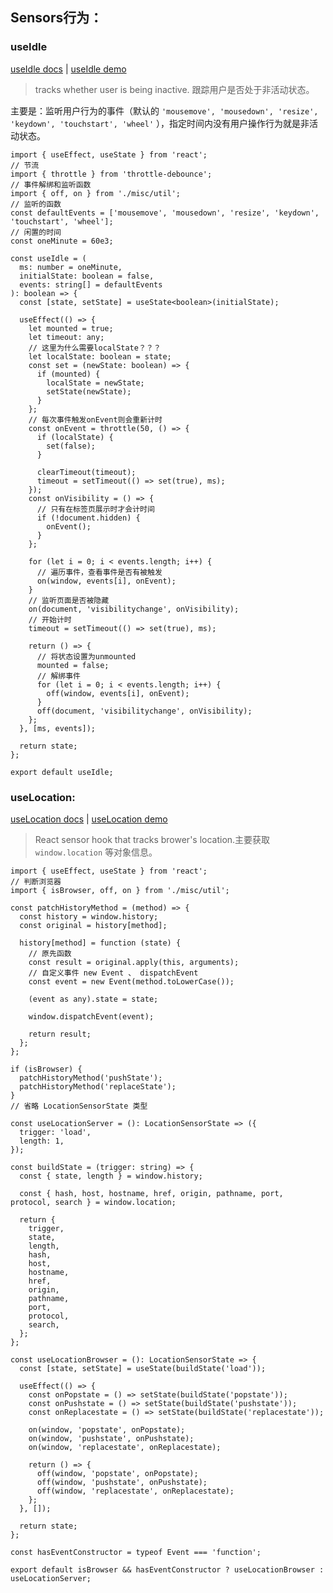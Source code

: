 ## Sensors行为：

### useIdle

[useIdle docs](https://link.juejin.cn/?target=https%3A%2F%2Fstreamich.github.io%2Freact-use%2F%3Fpath%3D%2Fstory%2Fsensors-useidle--docs "https://streamich.github.io/react-use/?path=/story/sensors-useidle--docs") | [useIdle demo](https://link.juejin.cn/?target=https%3A%2F%2Fstreamich.github.io%2Freact-use%2F%3Fpath%3D%2Fstory%2Fsensors-useidle--demo "https://streamich.github.io/react-use/?path=/story/sensors-useidle--demo")

> tracks whether user is being inactive. 跟踪用户是否处于非活动状态。

主要是：监听用户行为的事件（默认的 `'mousemove', 'mousedown', 'resize', 'keydown', 'touchstart', 'wheel'` ），指定时间内没有用户操作行为就是非活动状态。

```tsx
import { useEffect, useState } from 'react';
// 节流
import { throttle } from 'throttle-debounce';
// 事件解绑和监听函数
import { off, on } from './misc/util';
// 监听的函数
const defaultEvents = ['mousemove', 'mousedown', 'resize', 'keydown', 'touchstart', 'wheel'];
// 闲置的时间
const oneMinute = 60e3;

const useIdle = (
  ms: number = oneMinute,
  initialState: boolean = false,
  events: string[] = defaultEvents
): boolean => {
  const [state, setState] = useState<boolean>(initialState);

  useEffect(() => {
    let mounted = true;
    let timeout: any;
    // 这里为什么需要localState？？？
    let localState: boolean = state;
    const set = (newState: boolean) => {
      if (mounted) {
        localState = newState;
        setState(newState);
      }
    };
    // 每次事件触发onEvent则会重新计时
    const onEvent = throttle(50, () => {
      if (localState) {
        set(false);
      }

      clearTimeout(timeout);
      timeout = setTimeout(() => set(true), ms);
    });
    const onVisibility = () => {
      // 只有在标签页展示时才会计时间
      if (!document.hidden) {
        onEvent();
      }
    };

    for (let i = 0; i < events.length; i++) {
      // 遍历事件，查看事件是否有被触发
      on(window, events[i], onEvent);
    }
    // 监听页面是否被隐藏
    on(document, 'visibilitychange', onVisibility);
    // 开始计时
    timeout = setTimeout(() => set(true), ms);

    return () => {
      // 将状态设置为unmounted
      mounted = false;
      // 解绑事件
      for (let i = 0; i < events.length; i++) {
        off(window, events[i], onEvent);
      }
      off(document, 'visibilitychange', onVisibility);
    };
  }, [ms, events]);

  return state;
};

export default useIdle;
```

### **useLocation:**

[useLocation docs](https://link.juejin.cn/?target=https%3A%2F%2Fstreamich.github.io%2Freact-use%2F%3Fpath%3D%2Fstory%2Fsensors-uselocation--docs "https://streamich.github.io/react-use/?path=/story/sensors-uselocation--docs") | [useLocation demo](https://link.juejin.cn/?target=https%3A%2F%2Fstreamich.github.io%2Freact-use%2F%3Fpath%3D%2Fstory%2Fsensors-uselocation--demo "https://streamich.github.io/react-use/?path=/story/sensors-uselocation--demo")

> React sensor hook that tracks brower's location.主要获取 `window.location` 等对象信息。

```tsx
import { useEffect, useState } from 'react';
// 判断浏览器
import { isBrowser, off, on } from './misc/util';

const patchHistoryMethod = (method) => {
  const history = window.history;
  const original = history[method];

  history[method] = function (state) {
    // 原先函数
    const result = original.apply(this, arguments);
    // 自定义事件 new Event 、 dispatchEvent
    const event = new Event(method.toLowerCase());

    (event as any).state = state;

    window.dispatchEvent(event);

    return result;
  };
};

if (isBrowser) {
  patchHistoryMethod('pushState');
  patchHistoryMethod('replaceState');
}
// 省略 LocationSensorState 类型

const useLocationServer = (): LocationSensorState => ({
  trigger: 'load',
  length: 1,
});

const buildState = (trigger: string) => {
  const { state, length } = window.history;

  const { hash, host, hostname, href, origin, pathname, port, protocol, search } = window.location;

  return {
    trigger,
    state,
    length,
    hash,
    host,
    hostname,
    href,
    origin,
    pathname,
    port,
    protocol,
    search,
  };
};

const useLocationBrowser = (): LocationSensorState => {
  const [state, setState] = useState(buildState('load'));

  useEffect(() => {
    const onPopstate = () => setState(buildState('popstate'));
    const onPushstate = () => setState(buildState('pushstate'));
    const onReplacestate = () => setState(buildState('replacestate'));

    on(window, 'popstate', onPopstate);
    on(window, 'pushstate', onPushstate);
    on(window, 'replacestate', onReplacestate);

    return () => {
      off(window, 'popstate', onPopstate);
      off(window, 'pushstate', onPushstate);
      off(window, 'replacestate', onReplacestate);
    };
  }, []);

  return state;
};

const hasEventConstructor = typeof Event === 'function';

export default isBrowser && hasEventConstructor ? useLocationBrowser : useLocationServer;

```
